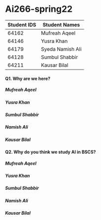# Ai266-spring22
|  Student IDS   |   Student Names  |
|----------------|------------------|
|64162           |  Mufreah Aqeel   | 
|64146           |  Yusra Khan      |
|64179           |  Syeda Namish Ali|
|64128           |  Sumbul Shabbir  |   
|64211           |  Kausar Bilal    |

#### Q1. Why are we here?
##### Mufreah Aqeel
##### Yusra Khan
##### Sumbul Shabbir
##### Namish Ali
##### Kausar Bilal

#### Q2. Why do you think we study AI in BSCS?
##### Mufreah Aqeel
##### Yusra Khan
##### Sumbul Shabbir
##### Namish Ali
##### Kausar Bilal



